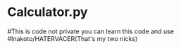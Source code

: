# Calculator.py
#This is code not private you can learn this code and use
#Inakoto/HATERVACER(That's my two nicks)
